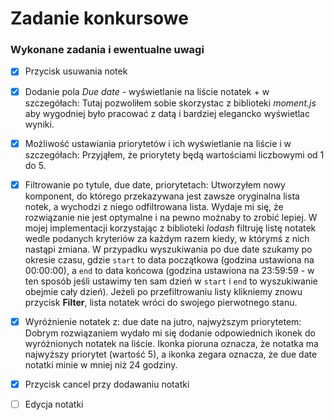# Zadanie konkursowe

### Wykonane zadania i ewentualne uwagi

- [x] Przycisk usuwania notek
- [x] Dodanie pola *Due date* - wyświetlanie na liście notatek + w szczegółach: Tutaj pozwoliłem sobie skorzystac z biblioteki *moment.js* aby wygodniej
było pracować z datą i bardziej elegancko wyświetlac wyniki.

- [x] Możliwość ustawiania priorytetów i ich wyświetlanie na liście i w szczegółach: Przyjąłem, że priorytety będą wartościami liczbowymi od 1 do 5.

- [x] Filtrowanie po tytule, due date, priorytetach: Utworzyłem nowy komponent, do którego przekazywana jest zawsze oryginalna lista notek, a wychodzi z niego odfiltrowana lista.
Wydaje mi się, że rozwiązanie nie jest optymalne i na pewno możnaby to zrobić lepiej. W mojej implementacji korzystając z biblioteki *lodash* filtruję listę notatek wedle podanych kryteriów
za każdym razem kiedy, w którymś z nich nastąpi zmiana. W przypadku wyszukiwania po due date szukamy po okresie czasu, gdzie `start` to data początkowa (godzina ustawiona na 00:00:00), a `end`
to data końcowa (godzina ustawiona na 23:59:59 - w ten sposób jeśli ustawimy ten sam dzień w `start` i `end` to wyszukiwanie obejmie cały dzień). Jeżeli po przefiltrowaniu listy klikniemy znowu
przycisk **Filter**, lista notatek wróci do swojego pierwotnego stanu.

- [x] Wyróżnienie notatek z: due date na jutro, najwyższym priorytetem: Dobrym rozwiązaniem wydało mi się dodanie odpowiednich ikonek do wyróżnionych notatek na liście. Ikonka pioruna oznacza, że
notatka ma najwyższy priorytet (wartość 5), a ikonka zegara oznacza, że due date notatki minie w mniej niż 24 godziny.

- [x] Przycisk cancel przy dodawaniu notatki
- [ ] Edycja notatki
